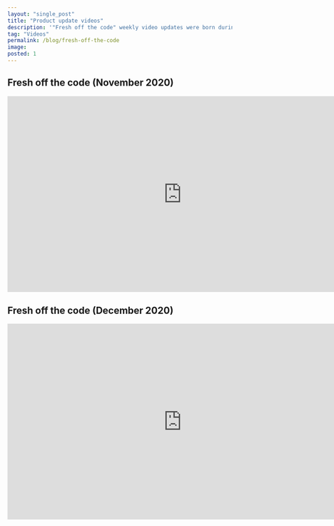 ```yaml
---
layout: "single_post"
title: "Product update videos"
description: '"Fresh off the code" weekly video updates were born during the pandemic. We saw a need for company-wide updates on the progress of our product development. I was excited to exercise my unrealized potential as a YouTuber, even on a small scale within my company.'
tag: "Videos"
permalink: /blog/fresh-off-the-code
image: 
posted: 1
---
```





<h2> Fresh off the code (November 2020)</h2>
<div class="video-container"><iframe width="780" height="438.75" src="https://www.youtube.com/embed/DPvCCAq5C4s?si=zuHWGKmGlJ9BaaHr" title="YouTube video player" frameborder="0" allow="accelerometer; autoplay; clipboard-write; encrypted-media; gyroscope; picture-in-picture; web-share" referrerpolicy="strict-origin-when-cross-origin" allowfullscreen></iframe> </div>

<h2> Fresh off the code (December 2020)</h2>
<div class="video-container"><iframe width="780" height="438.75" src="https://www.youtube.com/embed/dwaitUy7DIU?si=-yUmHUYiJ2YKIMIZ" title="YouTube video player" frameborder="0" allow="accelerometer; autoplay; clipboard-write; encrypted-media; gyroscope; picture-in-picture; web-share" referrerpolicy="strict-origin-when-cross-origin" allowfullscreen></iframe></div>